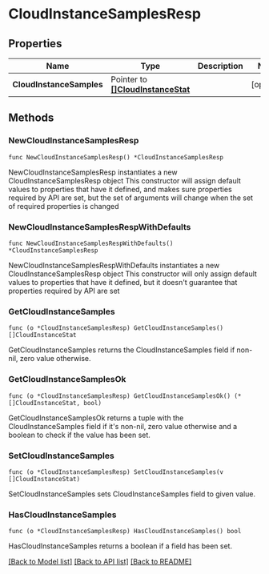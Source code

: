 # CloudInstanceSamplesResp

## Properties

Name | Type | Description | Notes
------------ | ------------- | ------------- | -------------
**CloudInstanceSamples** | Pointer to [**[]CloudInstanceStat**](CloudInstanceStat.md) |  | [optional] 

## Methods

### NewCloudInstanceSamplesResp

`func NewCloudInstanceSamplesResp() *CloudInstanceSamplesResp`

NewCloudInstanceSamplesResp instantiates a new CloudInstanceSamplesResp object
This constructor will assign default values to properties that have it defined,
and makes sure properties required by API are set, but the set of arguments
will change when the set of required properties is changed

### NewCloudInstanceSamplesRespWithDefaults

`func NewCloudInstanceSamplesRespWithDefaults() *CloudInstanceSamplesResp`

NewCloudInstanceSamplesRespWithDefaults instantiates a new CloudInstanceSamplesResp object
This constructor will only assign default values to properties that have it defined,
but it doesn't guarantee that properties required by API are set

### GetCloudInstanceSamples

`func (o *CloudInstanceSamplesResp) GetCloudInstanceSamples() []CloudInstanceStat`

GetCloudInstanceSamples returns the CloudInstanceSamples field if non-nil, zero value otherwise.

### GetCloudInstanceSamplesOk

`func (o *CloudInstanceSamplesResp) GetCloudInstanceSamplesOk() (*[]CloudInstanceStat, bool)`

GetCloudInstanceSamplesOk returns a tuple with the CloudInstanceSamples field if it's non-nil, zero value otherwise
and a boolean to check if the value has been set.

### SetCloudInstanceSamples

`func (o *CloudInstanceSamplesResp) SetCloudInstanceSamples(v []CloudInstanceStat)`

SetCloudInstanceSamples sets CloudInstanceSamples field to given value.

### HasCloudInstanceSamples

`func (o *CloudInstanceSamplesResp) HasCloudInstanceSamples() bool`

HasCloudInstanceSamples returns a boolean if a field has been set.


[[Back to Model list]](../README.md#documentation-for-models) [[Back to API list]](../README.md#documentation-for-api-endpoints) [[Back to README]](../README.md)


